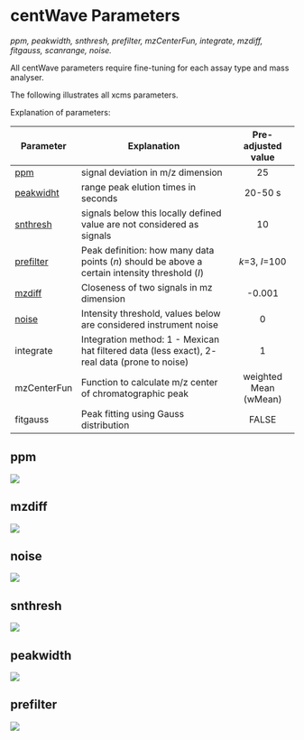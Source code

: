 # centWave Parameters


*ppm, peakwidth, snthresh, prefilter, mzCenterFun, integrate, mzdiff, fitgauss, scanrange, noise.*  


All centWave parameters require fine-tuning for each assay type and mass analyser. 


The following illustrates all xcms parameters.  


Explanation of parameters:

| Parameter | Explanation | Pre-adjusted value |
|-----------|-------------|:--------:|
|[ppm](#ppm)| signal deviation in m/z dimension| 25 |
|[peakwidht](#peakwidth) | range peak elution times in seconds | 20-50 s |
|[snthresh](#snthresh) | signals below this locally defined value are not considered as signals| 10 |
|[prefilter](#prefilter)| Peak definition: how many data points (*n*) should be above a certain intensity threshold (*I*)| *k*=3, *I*=100 |
|[mzdiff](#mzdiff)| Closeness of two signals in mz dimension |-0.001 |
|[noise](#noise)| Intensity threshold, values below are considered instrument noise | 0 |
|integrate| Integration method: 1 - Mexican hat filtered data (less exact), 2- real data (prone to noise)| 1  |
|mzCenterFun| Function to calculate m/z center of chromatographic peak | weighted Mean (wMean)  |
|fitgauss| Peak fitting using Gauss distribution| FALSE |


## ppm
![](../../www/pars/ppm.png)

## mzdiff
![](../../www/pars/mzdiff.png)

## noise
![](../../www/pars/noise.png)

## snthresh
![](../../www/pars/snthresh.png)

## peakwidth
![](../../www/pars/peakwidth.png)

## prefilter
![](../../www/pars/prefilter.png)
